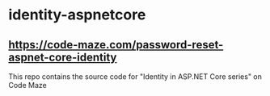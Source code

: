# identity-aspnetcore
##  https://code-maze.com/password-reset-aspnet-core-identity
This repo contains the source code for "Identity in ASP.NET Core series" on Code Maze
